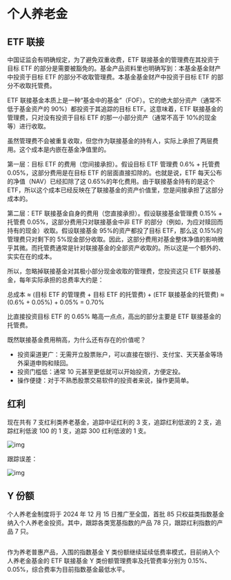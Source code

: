 # 个人养老金

## ETF 联接

中国证监会有明确规定，为了避免双重收费，ETF 联接基金的管理费在其投资于目标 ETF 的部分是需要被豁免的。基金产品资料里也明确写到：本基金基金财产中投资于目标 ETF 的部分不收取管理费。本基金基金财产中投资于目标 ETF 的部分不收取托管费。

ETF 联接基金本质上是一种“基金中的基金”（FOF）。它的绝大部分资产（通常不低于基金资产的 90%）都投资于其追踪的目标 ETF。这意味着，ETF 联接基金的管理费，只对没有投资于目标 ETF 的那一小部分资产（通常不高于 10%的现金等）进行收取。

虽然管理费不会被重复收取，但您作为联接基金的持有人，实际上承担了两层费用。这个成本是内嵌在基金净值里的。

第一层：目标 ETF 的费用（您间接承担）。假设目标 ETF 管理费 0.6% + 托管费 0.05%，这部分费用是在目标 ETF 的层面直接扣除的。也就是说，ETF 每天公布的净值（NAV）已经扣除了这 0.65%的年化费用。由于联接基金持有的是这个 ETF，所以这个成本已经反映在了联接基金的资产价值里，您是间接承担了这部分成本的。

第二层：ETF 联接基金自身的费用（您直接承担）。假设联接基金管理费 0.15% + 托管费 0.05%，这部分费用只对联接基金中非 ETF 的部分（例如，为应对赎回而持有的现金）收取。假设联接基金 95%的资产都投了目标 ETF，那么这 0.15%的管理费只对剩下的 5%现金部分收取。因此，这部分费用对基金整体净值的影响微乎其微。而托管费通常是针对联接基金的全部资产收取的。所以这是一个额外的、实实在在的成本。

所以，忽略掉联接基金对其极小部分现金收取的管理费，您投资这只 ETF 联接基金，每年实际承担的总费率大约是：

总成本 ≈ (目标 ETF 的管理费 + 目标 ETF 的托管费) + (ETF 联接基金的托管费) ≈ (0.6% + 0.05%) + 0.05% = 0.70%

比直接投资目标 ETF 的 0.65% 略高一点点，高出的部分主要是 ETF 联接基金的托管费。

既然联接基金费用稍高，为什么还有存在的价值呢？

- 投资渠道更广：无需开立股票账户，可以直接在银行、支付宝、天天基金等场外渠道申购和赎回。
- 投资门槛低：通常 10 元甚至更低就可以开始投资，方便定投。
- 操作便捷：对于不熟悉股票交易软件的投资者来说，操作更简单。

## 红利

现在共有 7 支红利类养老基金，追踪中证红利的 3 支，追踪红利低波的 2 支，追踪红利低波 100 的 1 支，追踪 300 红利低波的 1 支。

![img](/img/B526A9A0-9F81-410F-A004-7C97D31A237D.webp)

跟踪误差：

![img](/img/53045AAF-63D7-4D80-B473-C029DA31381E.webp)

## Y 份额

个人养老金制度将于 2024 年 12 月 15 日推广至全国，首批 85 只权益类指数基金纳入个人养老金投资。其中，跟踪各类宽基指数的产品 78 只，跟踪红利指数的产品 7 只。

<img alt="" src="/img/A2B8B7DA-77B5-4E6A-84EE-CB70F7B27684.webp" />

作为养老普惠产品，入围的指数基金 Y 类份额继续延续低费率模式，目前纳入个人养老金基金的 ETF 联接基金 Y 类份额管理费率及托管费率分别为 0.15%、0.05%，综合费率为目前指数基金最低水平。

<img alt="" src="/img/07DD5763-B7F2-45FB-84DB-E5B9C120101B.png" />
